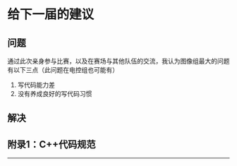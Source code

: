 
# 给下一届的建议

## 问题
通过此次亲身参与比赛，以及在赛场与其他队伍的交流，我认为图像组最大的问题有以下三点（此问题在电控组也可能有）
1. 写代码能力差
2. 没有养成良好的写代码习惯

## 解决

## 附录1：C++代码规范
-----
